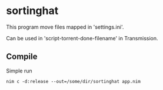 # sortinghat

This program move files mapped in 'settings.ini'.

Can be used in 'script-torrent-done-filename' in Transmission.

## Compile
Simple run
```
nim c -d:release --out=/some/dir/sortinghat app.nim
```